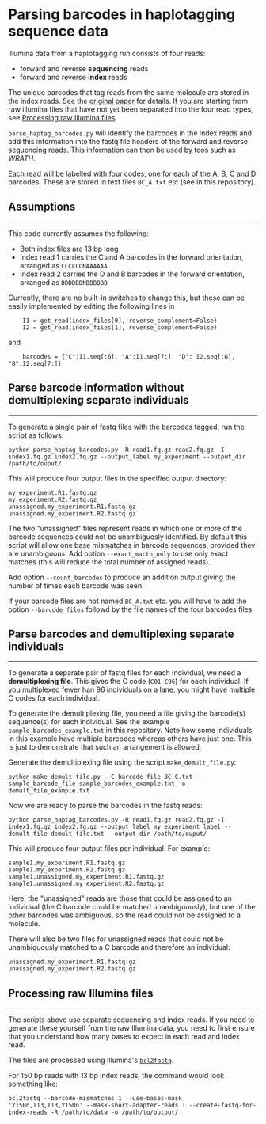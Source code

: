 # Parsing barcodes in haplotagging sequence data

Illumina data from a haplotagging run consists of four reads:
* forward and reverse **sequencing** reads
* forward and reverse **index** reads


The unique barcodes that tag reads from the same molecule are stored in the index reads. See the [original paper](https://doi.org/10.1073/pnas.2015005118) for details. If you are starting from raw illumina files that have not yet been separated into the four read types, see [Processing raw Illumina files](#processing-raw-illumina-files)

`parse_haptag_barcodes.py` will identify the barcodes in the index reads and add this information into the fastq file headers of the forward and reverse sequencing reads. This information can then be used by toos such as *WRATH*.

Each read will be labelled with four codes, one for each of the A, B, C and D barcodes. These are stored in text files `BC_A.txt` etc (see in this repository).

## Assumptions
---

This code currently assumes the following:

* Both index files are 13 bp long
* Index read 1 carries the C and A barcodes in the forward orientation, arranged as `CCCCCCNAAAAAA`
* Index read 2 carries the D and B barcodes in the forward orientation, arranged as `DDDDDDNBBBBBB`

Currently, there are no built-in switches to change this, but these can be easily implemented by editing the following lines in 

```
    I1 = get_read(index_files[0], reverse_complement=False)
    I2 = get_read(index_files[1], reverse_complement=False)
```
and
```
    barcodes = {"C":I1.seq[:6], "A":I1.seq[7:], "D": I2.seq[:6], "B":I2.seq[7:]}
```

## Parse barcode information without demultiplexing separate individuals
---

To generate a single pair of fastq files with the barcodes tagged, run the script as follows:

```
python parse_haptag_barcodes.py -R read1.fq.gz read2.fq.gz -I index1.fq.gz index2.fq.gz --output_label my_experiment --output_dir /path/to/ouput/
```

This will produce four output files in the specified output directory:
```
my_experiment.R1.fastq.gz
my_experiment.R2.fastq.gz
unassigned.my_experiment.R1.fastq.gz
unassigned.my_experiment.R2.fastq.gz
```

The two "unassigned" files represent reads in which one or more of the barcode sequences could not be unambiguosly identified. By default this script will allow one base mismatches in barcode sequences, provided they are unambiguous. Add option `--exact_macth_only` to use only exact matches (this will reduce the total number of assigned reads).

Add option `--count_barcodes` to produce an addition output giving the number of times each barcode was seen.

If your barcode files are not named `BC_A.txt` etc. you will have to add the option `--barcode_files` followd by the file names of the four barcodes files.

## Parse barcodes and demultiplexing separate individuals
---

To generate a separate pair of fastq files for each individual, we need a **demultiplexing file**. This gives the C code (`C01-C96`) for each individual. If you multiplexed fewer han 96 individuals on a lane, you might have multiple C codes for each individual.

To generate the demultiplexing file, you need a file giving the barcode(s) sequence(s) for each individual. See the example `sample_barcodes_example.txt` in this repository. Note how some individuals in this example have multiple barcodes whereas others have just one. This is just to demonstrate that such an arrangement is allowed.

Generate the demultiplexing file using the script `make_demult_file.py`:

```
python make_demult_file.py --C_barcode_file BC_C.txt --sample_barcode_file sample_barcodes_example.txt -o demult_file_example.txt
```

Now we are ready to parse the barcodes in the fastq reads:

```
python parse_haptag_barcodes.py -R read1.fq.gz read2.fq.gz -I index1.fq.gz index2.fq.gz --output_label my_experiment_label --demult_file demult_file.txt --output_dir /path/to/ouput/
```

This will produce four output files per individual. For example:

```
sample1.my_experiment.R1.fastq.gz
sample1.my_experiment.R2.fastq.gz
sample1.unassigned.my_experiment.R1.fastq.gz
sample1.unassigned.my_experiment.R2.fastq.gz
```

Here, the "unassigned" reads are those that could be assigned to an individual (the C barcode could be matched unambiguously), but one of the other barcodes was ambiguous, so the read could not be assigned to a molecule.

There will also be two files for unassigned reads that could not be unambiguously matched to a C barcode and therefore an individual:

```
unassigned.my_experiment.R1.fastq.gz
unassigned.my_experiment.R2.fastq.gz
```

## Processing raw Illumina files
---

The scripts above use separate sequencing and index reads. If you need to generate these yourself from the raw Illumina data, you need to first ensure that you understand how many bases to expect in each read and index read.

The files are processed using Illumina's [`bcl2fastq`](https://emea.support.illumina.com/sequencing/sequencing_software/bcl2fastq-conversion-software.html).

For 150 bp reads with 13 bp index reads, the command would look something like:

```
bcl2fastq --barcode-mismatches 1 --use-bases-mask 'Y150n,I13,I13,Y150n' --mask-short-adapter-reads 1 --create-fastq-for-index-reads -R /path/to/data -o /path/to/output/
```



